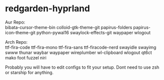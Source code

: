 # redgarden-hyprland
Aur Repo:\
bibata-cursor-theme-bin
colloid-gtk-theme-git
papirus-folders
papirus-icon-theme-git
python-pywal16
swaylock-effects-git
waypaper
wlogout


Arch Repo:\
ttf-fira-code
ttf-fira-mono
ttf-fira-sans
ttf-firacode-nerd
swayidle
swayimg
swww
thunar
waybar
waypaper
wireplumber
wl-clipboard
wlogout
qt6ct
mako
foot
fuzzel
niri

Probably you will have to edit configs to fit your setup. Dont need to use zsh or starship for anything.


